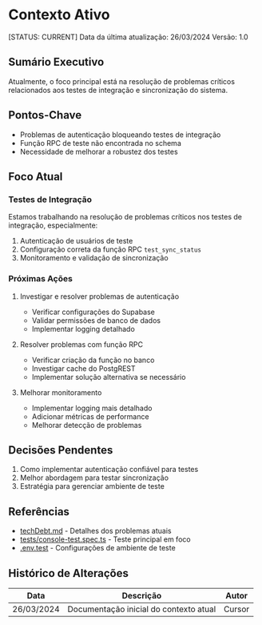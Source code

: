 # Contexto Ativo

[STATUS: CURRENT]
Data da última atualização: 26/03/2024
Versão: 1.0

## Sumário Executivo
Atualmente, o foco principal está na resolução de problemas críticos relacionados aos testes de integração e sincronização do sistema.

## Pontos-Chave
- Problemas de autenticação bloqueando testes de integração
- Função RPC de teste não encontrada no schema
- Necessidade de melhorar a robustez dos testes

## Foco Atual

### Testes de Integração
Estamos trabalhando na resolução de problemas críticos nos testes de integração, especialmente:
1. Autenticação de usuários de teste
2. Configuração correta da função RPC `test_sync_status`
3. Monitoramento e validação de sincronização

### Próximas Ações
1. Investigar e resolver problemas de autenticação
   - Verificar configurações do Supabase
   - Validar permissões de banco de dados
   - Implementar logging detalhado

2. Resolver problemas com função RPC
   - Verificar criação da função no banco
   - Investigar cache do PostgREST
   - Implementar solução alternativa se necessário

3. Melhorar monitoramento
   - Implementar logging mais detalhado
   - Adicionar métricas de performance
   - Melhorar detecção de problemas

## Decisões Pendentes
1. Como implementar autenticação confiável para testes
2. Melhor abordagem para testar sincronização
3. Estratégia para gerenciar ambiente de teste

## Referências
- [techDebt.md](memory-bank/techDebt.md) - Detalhes dos problemas atuais
- [tests/console-test.spec.ts](tests/console-test.spec.ts) - Teste principal em foco
- [.env.test](.env.test) - Configurações de ambiente de teste

## Histórico de Alterações
| Data | Descrição | Autor |
|------|-----------|--------|
| 26/03/2024 | Documentação inicial do contexto atual | Cursor | 